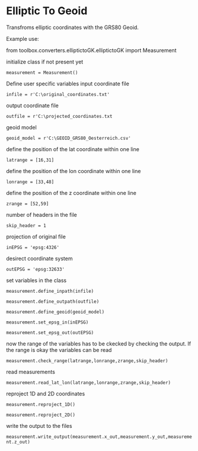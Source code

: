 # Elliptic To Geoid
Transfroms elliptic coordinates with the GRS80 Geoid. 

Example use:

from toolbox.converters.elliptictoGK.elliptictoGK import Measurement

initialize class if not present yet

```measurement = Measurement()```

Define user specific variables
input coordinate file

```infile = r'C:\original_coordinates.txt'```

output coordinate file

```outfile = r'C:\projected_coordinates.txt```

geoid model

```geoid_model = r'C:\GEOID_GRS80_Oesterreich.csv'```

define the position of the lat coordinate within one line

```latrange = [16,31]```

define the position of the lon coordinate within one line

```lonrange = [33,48]```

define the position of the z coordinate within one line

```zrange = [52,59]```

number of headers in the file

```skip_header = 1```

projection of original file

```inEPSG = 'epsg:4326'```

desirect coordinate system

```outEPSG = 'epsg:32633'```

set variables in the class

```measurement.define_inpath(infile)```

```measurement.define_outpath(outfile)```

```measurement.define_geoid(geoid_model)```

```measurement.set_epsg_in(inEPSG)```

```measurement.set_epsg_out(outEPSG)```

now the range of the variables has to be ckecked by checking the output.
If the range is okay the variables can be read

```measurement.check_range(latrange,lonrange,zrange,skip_header)```

read measurements

```measurement.read_lat_lon(latrange,lonrange,zrange,skip_header)```

reproject 1D and 2D coordinates

```measurement.reproject_1D()```

```measurement.reproject_2D()```

write the output to the files

```measurement.write_output(measurement.x_out,measurement.y_out,measurement.z_out)```




